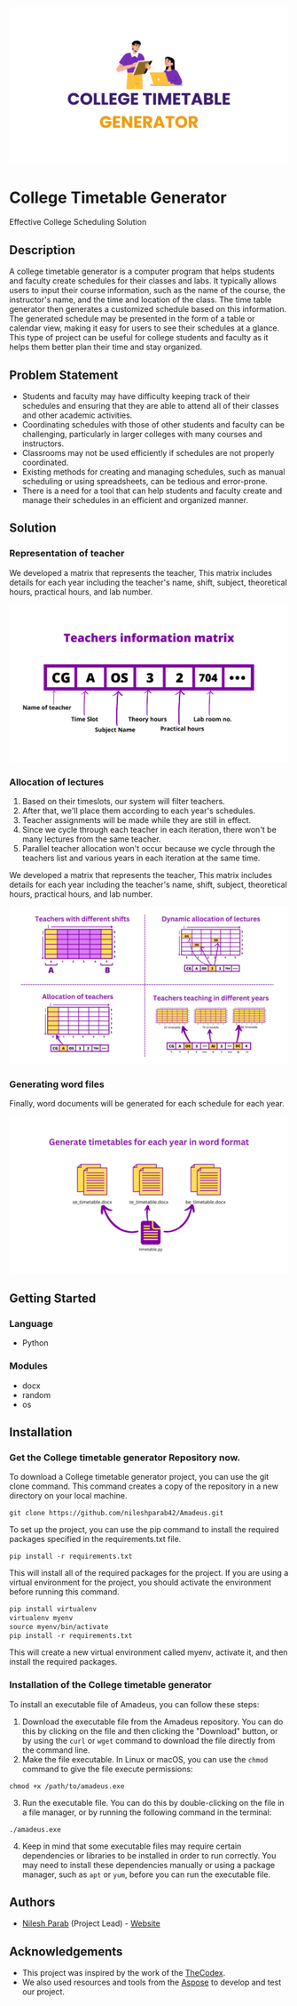 ![Cover image](https://github.com/nileshparab42/Automation/blob/master/College%20Time%20Table%20Generator/Assets/TG-Cover.png)

# College Timetable Generator

Effective College Scheduling Solution

## Description

A college timetable generator is a computer program that helps students and faculty create schedules for their classes and labs. It typically allows users to input their course information, such as the name of the course, the instructor's name, and the time and location of the class. The time table generator then generates a customized schedule based on this information. The generated schedule may be presented in the form of a table or calendar view, making it easy for users to see their schedules at a glance. This type of project can be useful for college students and faculty as it helps them better plan their time and stay organized.
 
## Problem Statement

- Students and faculty may have difficulty keeping track of their schedules and ensuring that they are able to attend all of their classes and other academic activities.
- Coordinating schedules with those of other students and faculty can be challenging, particularly in larger colleges with many courses and instructors.
- Classrooms may not be used efficiently if schedules are not properly coordinated.
- Existing methods for creating and managing schedules, such as manual scheduling or using spreadsheets, can be tedious and error-prone.
- There is a need for a tool that can help students and faculty create and manage their schedules in an efficient and organized manner.

## Solution

### Representation of teacher

We developed a matrix that represents the teacher, This matrix includes details for each year including the teacher's name, shift, subject, theoretical hours, practical hours, and lab number.

![Teacher Matrix](https://github.com/nileshparab42/College-Timetable-Generator/blob/master/assets/teacher-matrix.png)

### Allocation of lectures

1. Based on their timeslots, our system will filter teachers.
2. After that, we'll place them according to each year's schedules.
3. Teacher assignments will be made while they are still in effect.
4. Since we cycle through each teacher in each iteration, there won't be many lectures from the same teacher.
5. Parallel teacher allocation won't occur because we cycle through the teachers list and various years in each iteration at the same time.

We developed a matrix that represents the teacher, This matrix includes details for each year including the teacher's name, shift, subject, theoretical hours, practical hours, and lab number.

![Allocation strategy](https://github.com/nileshparab42/College-Timetable-Generator/blob/master/assets/lecture-allocation.png)

### Generating word files

Finally, word documents will be generated for each schedule for each year.

![Word format](https://github.com/nileshparab42/College-Timetable-Generator/blob/master/assets/word-format.png)

## Getting Started

### Language

* Python

### Modules

* docx
* random
* os

## Installation

### Get the College timetable generator Repository now.

To download a College timetable generator project, you can use the git clone command. This command creates a copy of the repository in a new directory on your local machine.
```
git clone https://github.com/nileshparab42/Amadeus.git
```
To set up the project, you can use the pip command to install the required packages specified in the requirements.txt file.
```
pip install -r requirements.txt
```
This will install all of the required packages for the project. If you are using a virtual environment for the project, you should activate the environment before running this command.
```
pip install virtualenv
virtualenv myenv
source myenv/bin/activate
pip install -r requirements.txt
```
This will create a new virtual environment called myenv, activate it, and then install the required packages.

### Installation of the College timetable generator 
To install an executable file of Amadeus, you can follow these steps:

1. Download the executable file from the Amadeus repository. You can do this by clicking on the file and then clicking the "Download" button, or by using the `curl` or `wget` command to download the file directly from the command line.
2. Make the file executable. In Linux or macOS, you can use the `chmod` command to give the file execute permissions:
```
chmod +x /path/to/amadeus.exe
```
3. Run the executable file. You can do this by double-clicking on the file in a file manager, or by running the following command in the terminal:
```
./amadeus.exe
```
4. Keep in mind that some executable files may require certain dependencies or libraries to be installed in order to run correctly. You may need to install these dependencies manually or using a package manager, such as `apt` or `yum`, before you can run the executable file.

## Authors

- [Nilesh Parab](https://github.com/nileshparab42) (Project Lead) - [Website](https://nileshparab10.blogspot.com/)
  

## Acknowledgements

- This project was inspired by the work of the [TheCodex](https://www.youtube.com/@TheCodex).
- We also used resources and tools from the [Aspose](https://blog.aspose.com/words/create-word-documents-using-python/) to develop and test our project.

